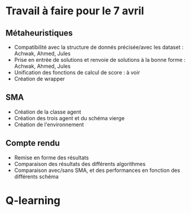 # Travail à faire pour le 7 avril

## Métaheuristiques

- Compatibilité avec la structure de donnés précisée/avec les dataset : Achwak, Ahmed, Jules
- Prise en entrée de solutions et renvoie de solutions à la bonne forme : Achwak, Ahmed, Jules
- Unification des fonctions de calcul de score : à voir
- Création de wrapper

## SMA

- Création de la classe agent
- Création des trois agent et du schéma vierge
- Création de l'environnement

## Compte rendu

- Remise en forme des résultats
- Comparaison des résultats des différents algorithmes
- Comparaison avec/sans SMA, et des performances en fonction des différents schéma



# Q-learning

